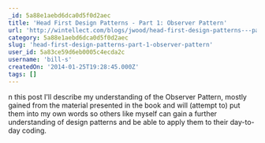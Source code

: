 ```yaml
---
_id: 5a88e1aebd6dca0d5f0d2aec
title: 'Head First Design Patterns - Part 1: Observer Pattern'
url: 'http://wintellect.com/blogs/jwood/head-first-design-patterns---part-1-observer-pattern'
category: 5a88e1aebd6dca0d5f0d2aec
slug: 'head-first-design-patterns-part-1-observer-pattern'
user_id: 5a83ce59d6eb0005c4ecda2c
username: 'bill-s'
createdOn: '2014-01-25T19:28:45.000Z'
tags: []
---
```


n this post I'll describe my understanding of the Observer Pattern, mostly gained from the material presented in the book and will (attempt to) put them into my own words so others like myself can gain a further understanding of design patterns and be able to apply them to their day-to-day coding.
